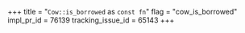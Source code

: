 +++
title = "`Cow::is_borrowed` as `const fn`"
flag = "cow_is_borrowed"
impl_pr_id = 76139
tracking_issue_id = 65143
+++
